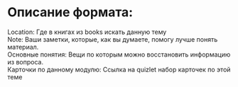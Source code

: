 # Описание формата:
Location: Где в книгах из books искать данную тему  
Note: Ваши заметки, которые, как вы думаете, помогу  лучше понять материал.  
Основные понятия: Вещи по которым можно восстановить информацию из вопроса.  
Карточки по данному модулю: Ссылка на quizlet набор карточек по этой теме  
